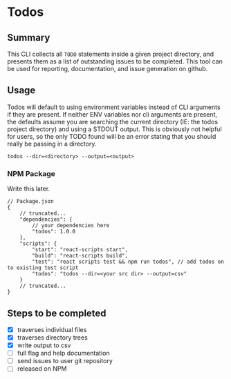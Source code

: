 # Todos

## Summary

This CLI collects all `TODO` statements inside a given project directory, and presents them as a list of outstanding issues to be completed. This tool can be used for reporting, documentation, and issue generation on github.

## Usage

Todos will default to using environment variables instead of CLI arguments if they are present. If neither ENV variables nor cli arguments are present, the defaults assume you are searching the current directory (IE: the todos project directory) and using a STDOUT output. This is obviously not helpful for users, so the only TODO found will be an error stating that you should really be passing in a directory.

``` shell
todos --dir=<directory> --output=<output>
```

### NPM Package

Write this later.

``` json-with-comments
// Package.json
{
	// truncated...
	"dependencies": {
		// your dependencies here
		"todos": 1.0.0
	},
	"scripts": {
		"start": "react-scripts start",
		"build": "react-scripts build",
		"test": "react scripts test && npm run todos", // add todos on to existing test script
		"todos": "todos --dir=<your src dir> --output=csv"
	}
	// truncated...
}
```

## Steps to be completed

- [x] traverses individual files
- [x] traverses directory trees
- [x] write output to csv
- [ ] full flag and help documentation
- [ ] send issues to user git repository
- [ ] released on NPM
